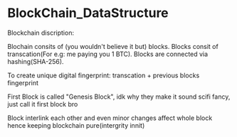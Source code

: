 # BlockChain_DataStructure

Blockchain discription:

Blochain consits of (you wouldn't believe it but) blocks. Blocks consit of transcation(For e.g: me paying you 1 BTC). Blocks are connected via hashing(SHA-256).

To create unique digital fingerprint: transcation + previous blocks fingerprint

First Block is called "Genesis Block", idk why they make it sound scifi fancy, just call it first block bro

Block interlink each other and even minor changes affect whole block hence keeping blockchain pure(intergrity innit)
